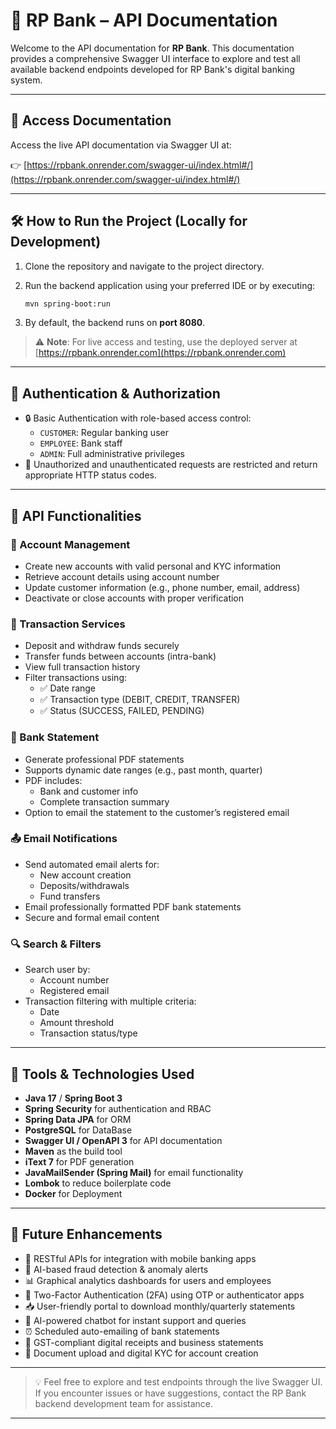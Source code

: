 
# 🏦 RP Bank – API Documentation

Welcome to the API documentation for **RP Bank**. This documentation provides a comprehensive Swagger UI interface to explore and test all available backend endpoints developed for RP Bank's digital banking system.

---

## 📘 Access Documentation

Access the live API documentation via Swagger UI at:

👉 [https://rpbank.onrender.com/swagger-ui/index.html#/](https://rpbank.onrender.com/swagger-ui/index.html#/)

---

## 🛠️ How to Run the Project (Locally for Development)

1. Clone the repository and navigate to the project directory.
2. Run the backend application using your preferred IDE or by executing:

   ```bash
   mvn spring-boot:run
   ```

3. By default, the backend runs on **port 8080**.

> ⚠️ **Note**: For live access and testing, use the deployed server at [https://rpbank.onrender.com](https://rpbank.onrender.com)

---

## 🔐 Authentication & Authorization

- 🔒 Basic Authentication with role-based access control:
  - `CUSTOMER`: Regular banking user
  - `EMPLOYEE`: Bank staff
  - `ADMIN`: Full administrative privileges
- 🚫 Unauthorized and unauthenticated requests are restricted and return appropriate HTTP status codes.

---

## 📂 API Functionalities

### 🧾 Account Management
- Create new accounts with valid personal and KYC information
- Retrieve account details using account number
- Update customer information (e.g., phone number, email, address)
- Deactivate or close accounts with proper verification

### 💸 Transaction Services
- Deposit and withdraw funds securely
- Transfer funds between accounts (intra-bank)
- View full transaction history
- Filter transactions using:
  - ✅ Date range
  - ✅ Transaction type (DEBIT, CREDIT, TRANSFER)
  - ✅ Status (SUCCESS, FAILED, PENDING)

### 📄 Bank Statement
- Generate professional PDF statements
- Supports dynamic date ranges (e.g., past month, quarter)
- PDF includes:
  - Bank and customer info
  - Complete transaction summary
- Option to email the statement to the customer’s registered email

### 📤 Email Notifications
- Send automated email alerts for:
  - New account creation
  - Deposits/withdrawals
  - Fund transfers
- Email professionally formatted PDF bank statements
- Secure and formal email content

### 🔍 Search & Filters
- Search user by:
  - Account number
  - Registered email
- Transaction filtering with multiple criteria:
  - Date
  - Amount threshold
  - Transaction status/type

---

## 🧰 Tools & Technologies Used

- **Java 17** / **Spring Boot 3**
- **Spring Security** for authentication and RBAC
- **Spring Data JPA** for ORM
- **PostgreSQL** for DataBase
- **Swagger UI / OpenAPI 3** for API documentation
- **Maven** as the build tool
- **iText 7** for PDF generation
- **JavaMailSender (Spring Mail)** for email functionality
- **Lombok** to reduce boilerplate code
- **Docker** for Deployment

---

## 🚀 Future Enhancements

- 📱 RESTful APIs for integration with mobile banking apps
- 🧠 AI-based fraud detection & anomaly alerts
- 📊 Graphical analytics dashboards for users and employees
- 🔐 Two-Factor Authentication (2FA) using OTP or authenticator apps
- 📥 User-friendly portal to download monthly/quarterly statements
- 💬 AI-powered chatbot for instant support and queries
- ⏰ Scheduled auto-emailing of bank statements
- 🧾 GST-compliant digital receipts and business statements
- 📎 Document upload and digital KYC for account creation

---

> 💡 Feel free to explore and test endpoints through the live Swagger UI. If you encounter issues or have suggestions, contact the RP Bank backend development team for assistance.

---
